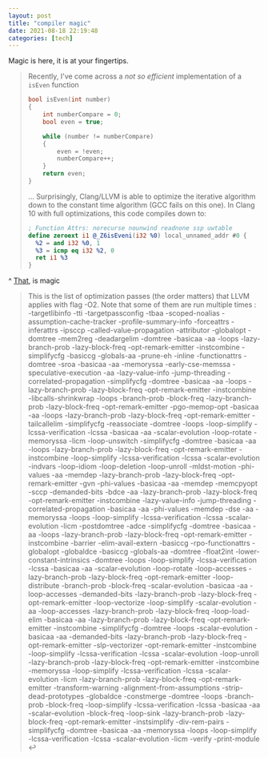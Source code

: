 ```yaml
---
layout: post
title: "compiler magic"
date: 2021-08-18 22:19:48
categories: [tech]
---
```


Magic is here, it is at your fingertips.

> Recently, I've come across a _not so efficient_ implementation of a `isEven` function
> ```c++
> bool isEven(int number)
> {
>     int numberCompare = 0;
>     bool even = true;
> 
>     while (number != numberCompare)
>     {
>         even = !even;
>         numberCompare++;
>     }
>     return even;
> }
> ```
> ...
> Surprisingly, Clang/LLVM is able to optimize the iterative algorithm down to the constant time algorithm (GCC fails on this one). In Clang 10 with full optimizations, this code compiles down to:
>
> ```llvm
> ; Function Attrs: norecurse nounwind readnone ssp uwtable
> define zeroext i1 @_Z6isEveni(i32 %0) local_unnamed_addr #0 {
>   %2 = and i32 %0, 1
>   %3 = icmp eq i32 %2, 0
>   ret i1 %3
> }
> ```

^ [That](https://blog.matthieud.me/2020/exploring-clang-llvm-optimization-on-programming-horror/), is magic

<!--break-->

> This is the list of optimization passes (the order matters) that LLVM applies with flag -O2. Note that some of them are run multiple times : -targetlibinfo -tti -targetpassconfig -tbaa -scoped-noalias -assumption-cache-tracker -profile-summary-info -forceattrs -inferattrs -ipsccp -called-value-propagation -attributor -globalopt -domtree -mem2reg -deadargelim -domtree -basicaa -aa -loops -lazy-branch-prob -lazy-block-freq -opt-remark-emitter -instcombine -simplifycfg -basiccg -globals-aa -prune-eh -inline -functionattrs -domtree -sroa -basicaa -aa -memoryssa -early-cse-memssa -speculative-execution -aa -lazy-value-info -jump-threading -correlated-propagation -simplifycfg -domtree -basicaa -aa -loops -lazy-branch-prob -lazy-block-freq -opt-remark-emitter -instcombine -libcalls-shrinkwrap -loops -branch-prob -block-freq -lazy-branch-prob -lazy-block-freq -opt-remark-emitter -pgo-memop-opt -basicaa -aa -loops -lazy-branch-prob -lazy-block-freq -opt-remark-emitter -tailcallelim -simplifycfg -reassociate -domtree -loops -loop-simplify -lcssa-verification -lcssa -basicaa -aa -scalar-evolution -loop-rotate -memoryssa -licm -loop-unswitch -simplifycfg -domtree -basicaa -aa -loops -lazy-branch-prob -lazy-block-freq -opt-remark-emitter -instcombine -loop-simplify -lcssa-verification -lcssa -scalar-evolution -indvars -loop-idiom -loop-deletion -loop-unroll -mldst-motion -phi-values -aa -memdep -lazy-branch-prob -lazy-block-freq -opt-remark-emitter -gvn -phi-values -basicaa -aa -memdep -memcpyopt -sccp -demanded-bits -bdce -aa -lazy-branch-prob -lazy-block-freq -opt-remark-emitter -instcombine -lazy-value-info -jump-threading -correlated-propagation -basicaa -aa -phi-values -memdep -dse -aa -memoryssa -loops -loop-simplify -lcssa-verification -lcssa -scalar-evolution -licm -postdomtree -adce -simplifycfg -domtree -basicaa -aa -loops -lazy-branch-prob -lazy-block-freq -opt-remark-emitter -instcombine -barrier -elim-avail-extern -basiccg -rpo-functionattrs -globalopt -globaldce -basiccg -globals-aa -domtree -float2int -lower-constant-intrinsics -domtree -loops -loop-simplify -lcssa-verification -lcssa -basicaa -aa -scalar-evolution -loop-rotate -loop-accesses -lazy-branch-prob -lazy-block-freq -opt-remark-emitter -loop-distribute -branch-prob -block-freq -scalar-evolution -basicaa -aa -loop-accesses -demanded-bits -lazy-branch-prob -lazy-block-freq -opt-remark-emitter -loop-vectorize -loop-simplify -scalar-evolution -aa -loop-accesses -lazy-branch-prob -lazy-block-freq -loop-load-elim -basicaa -aa -lazy-branch-prob -lazy-block-freq -opt-remark-emitter -instcombine -simplifycfg -domtree -loops -scalar-evolution -basicaa -aa -demanded-bits -lazy-branch-prob -lazy-block-freq -opt-remark-emitter -slp-vectorizer -opt-remark-emitter -instcombine -loop-simplify -lcssa-verification -lcssa -scalar-evolution -loop-unroll -lazy-branch-prob -lazy-block-freq -opt-remark-emitter -instcombine -memoryssa -loop-simplify -lcssa-verification -lcssa -scalar-evolution -licm -lazy-branch-prob -lazy-block-freq -opt-remark-emitter -transform-warning -alignment-from-assumptions -strip-dead-prototypes -globaldce -constmerge -domtree -loops -branch-prob -block-freq -loop-simplify -lcssa-verification -lcssa -basicaa -aa -scalar-evolution -block-freq -loop-sink -lazy-branch-prob -lazy-block-freq -opt-remark-emitter -instsimplify -div-rem-pairs -simplifycfg -domtree -basicaa -aa -memoryssa -loops -loop-simplify -lcssa-verification -lcssa -scalar-evolution -licm -verify -print-module ↩